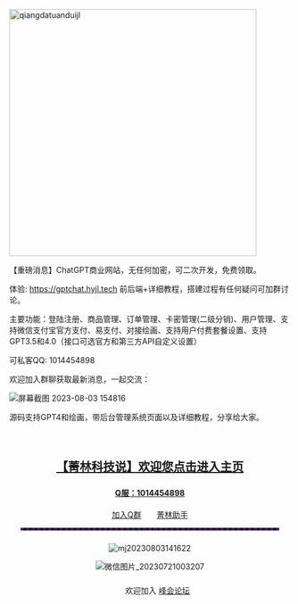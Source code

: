 

<img width="443" alt="qiangdatuanduijl" src="https://github.com/ahaiyun/ChatGPT-Project/assets/105539354/ded71398-6703-46de-bb6a-557b774b5395">


【重磅消息】ChatGPT商业网站，无任何加密，可二次开发，免费领取。

体验: https://gptchat.hyjl.tech  前后端+详细教程，搭建过程有任何疑问可加群讨论。

主要功能：登陆注册、商品管理、订单管理、卡密管理(二级分销)、用户管理、支持微信支付宝官方支付、易支付、对接绘画、支持用户付费套餐设置、支持GPT3.5和4.0（接口可选官方和第三方API自定义设置）

可私客QQ: 1014454898

欢迎加入群聊获取最新消息，一起交流：

![屏幕截图 2023-08-03 154816](https://github.com/ahaiyun/ChatGPT-Project/assets/105539354/11495335-d590-4cbb-88bd-96b7c978c72e)

源码支持GPT4和绘画，带后台管理系统页面以及详细教程，分享给大家。

<div style="text-align: center; padding: 20px;">
  <h2 style="color:red;"><a href="https://navi.jhmajor.cn" target="_blank">【菁林科技说】欢迎您</a><a href="https://navi.jhmajor.cn" target="_blank">点击进入主页</a></h2>
<h3 style="color:red;"></h3>
  <h4 <p style="color:black;"><a href="http://wpa.qq.com/msgrd?v=3&uin=1014454898&site=qq&menu=yes" target="_blank">Q服：1014454898</a></p>
  </h4>
  <div> 
  </div>
  <div>
    <a href="https://qm.qq.com/cgi-bin/qm/qr?k=fXCN3tsKabXb5P935KNB9zkoNGoh_gWO&jump_from=webapi&authKey=oipyB+rk5hL5uvPC0pWlVEmowh6j0e46jF3LfLsmF5P2Nc0W7rciPxZ1y0DYq6ef" class="button" onmouseover="this.style.backgroundColor='green'" onmouseout="this.style.backgroundColor='orange'">加入Q群</a>&nbsp;&nbsp;&nbsp;&nbsp;&nbsp;&nbsp;
    <a href="https://chatgpt.jjh.ink/" class="button" onmouseover="this.style.backgroundColor='red'" onmouseout="this.style.backgroundColor='crimson'">菁林助手</a>
  </div>
<div>
  <hr style="border:2px dashed hsla(275,58%,45%,0.56)">
</style>
</div>

#### 
<h3 style="color:red"><a href="https://navi.jhmajor.cn" target="_blank"></a>
</h3>
<h3 style="color:red"><a href="https://navi.jhmajor.cn" target="_blank"></a>
</h3>

#### 
![mj20230803141622](https://github.com/ahaiyun/ChatGPT-Project/assets/105539354/8e164738-c52a-4f3c-b051-2999ef77711c)

![微信图片_20230721003207](https://github.com/ahaiyun/ChatGPT-Project/assets/105539354/b7ad3541-45dd-444f-be95-744e9958877c)


<h3 style="color:red"></h3>

  <div>
&nbsp;&nbsp;&nbsp;&nbsp;&nbsp;&nbsp;
欢迎加入
    <a href="https://www.jjh.ink/" class="button" onmouseover="this.style.backgroundColor='red'" onmouseout="this.style.backgroundColor='crimson'">峰会论坛</a>
  </div>










